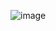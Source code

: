 ![image](https://github.com/KNUwarriors/Flutter_mobile_app_project/assets/81695293/9e20a031-a13d-4b7d-ac25-b7021651b23d)
